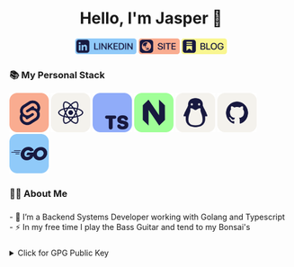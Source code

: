 <h1 align="center">Hello, I'm Jasper 👋</h1>

<div align="center">
  
  <a href="https://www.linkedin.com/in/jasper-clarke"><img src="https://github.com/Nighty3098/DevIcons/blob/main/badges/badges_LinkedIn_badge.png?raw=true" height="28" alt="LinkedIn"  /></a>
  <a href="https://jasperclarke.com"><img src="https://github.com/Nighty3098/DevIcons/blob/main/badges/badges_Site.png?raw=true" height="28" alt="My Website" /></a>
  <a href="https://jasperclarke.com/blog"><img src="https://github.com/Nighty3098/DevIcons/blob/main/badges/badges_blog.png?raw=true" height="28" alt="My Blog" /></a>
</div>

###

<h3 align="left">📚 My Personal Stack</h3>

<div>
  <img src="https://github.com/Nighty3098/DevIcons/blob/main/badges/badges_svelte.png?raw=true" width=70>
  <img src="https://github.com/Nighty3098/DevIcons/blob/main/badges/badges_react.png?raw=true" width=70>
  <img src="https://github.com/Nighty3098/DevIcons/blob/main/badges/badges_typescript.png?raw=true" width=70>
  <img src="https://github.com/Nighty3098/DevIcons/blob/main/badges/badges_nvim.png?raw=true" width=70>
  <img src="https://github.com/Nighty3098/DevIcons/blob/main/badges/badges_linux.png?raw=true" width=70>
  <img src="https://github.com/Nighty3098/DevIcons/blob/main/badges/badges_git.png?raw=true" width=70>
  <img src="https://github.com/Nighty3098/DevIcons/blob/main/badges/badges_golang.png?raw=true" width=70>
</div>

###

<h3 align="left">👩‍💻  About Me</h3>

###

<p align="left">- 🔭 I’m a Backend Systems Developer working with Golang and Typescript<br>- ⚡ In my free time I play the Bass Guitar and tend to my Bonsai's</p>

###

<details>

<summary>Click for GPG Public Key</summary>

```
-----BEGIN PGP PUBLIC KEY BLOCK-----
mQINBGdCfB8BEADXFVpfmYgzm/PrUOmaC5F53JD0eaZjFYx+rnhSJUOdOx1TdeDm
A5Wde/Eiji5Hw37nSURVY27C/TyNbFYXGmWeXkqNZnaEMMyTgIaIm8PYr8T3Y3fT
XFOsOx+JfM2cpkIBmiUDvCMQJ6mgvANaKCpU5e0skpAIxE4hHMX44BaAFodvqEMe
rAWTa6eqdBdlWgGPU5zyoQjQmZn5f3GT9Z0/tOJ80wqed4KQsQPhIfxdykxPQwnZ
FQLjtXj/nBQqxUsjRwL1lUiXmG3BRVObpqUWp5H3cWiwzZceza5PMFsbbkiuRFm+
mGkWTqDWJyay8HorNeojKh7WFktSnEIaU177/muztMhpEqtDqiJnMYaMYpwR/Z9C
iqakZdxEoQwUbAO04/7A9av81nJ0VmnGnklNSwhyivIWwRuDu2HD0AvMeL3ddw/d
IKDwRqyhaV6Y7jGwbQ4cfhGDOPCaGBO8WCSZT/6DjkyhOk7M8RKafi0mrj+lSwRz
5YqJ//+ga6Rk+lcschrXnobN1D1SYd04+WefqxdmVBHRSJiINhIb1/KRu1oIwS/v
+JrVgIVB3cUGuDNinDSE9sj7bFvcRufBReAEhx1bo00aXpfCqw4EzGuAmf17Qout
fB3EZRCw8rIE0jKiQc1az9nUkI5nCjJVegDjOUD4zaYXn9yQLUXJLAIj4QARAQAB
tCNKYXNwZXIgQ2xhcmtlIDxtZUBqYXNwZXJjbGFya2UuY29tPokCUQQTAQgAOxYh
BA3CNCFtiQqf2Qyh0rAqcAfg2SKSBQJnQnwfAhsDBQsJCAcCAiICBhUKCQgLAgQW
AgMBAh4HAheAAAoJELAqcAfg2SKSHaMQAKGtLcs17akNys/iwgDhioGzns2eyO4z
do2lAH2uiqcQgojuWR+5y+POJOS8QCzFtgIGnIUbSX0Yq+Q2ZzNmYkGC4j7lnpKc
5PEznFVLplrTnP5raSORrqe8MMIvH0mx4SAREUJntgxqAE9OthiK67FN9jjxJ9tp
sGZgNUFrScnE+0Oyc7VIDHs+gtXsGsyl3oWpbfu49glrOp7zOoFaN9KjtJiwhIf+
zMP6TolGc/C5fyNxc8kGIxZFEX3xqt+/2lT5IB0zMKwLCEFuKv/e2+VaG9t8uM+9
hkqFF/GRFfSIDQVHJ9SPe6md6kAHA0roypSJJ4dKu4/S76vLrg5jqIG7AP4Aa1ss
z3YhKcd8DK78+a8g4GNpPYnvaA/CvmUzNLn+4G61SYFqBpBEpZ5/otZBJxiGaR36
Gc3wDVMla1Cy3tNpwLj7ZUpORoYPqdYrSKUylwH+FT7yTiOvfwkmWkrLykBUXqv+
61/0501AcRWBxCMH4xUUFV2gurbjmkoXcHvneMC9/IcPKorN/h4LyzP0dDuFeqKq
RW8Xrbyt8kouKjMI5XMF93UZZ4cJlNwHgeqislv8ouyhGg1BfDhspRk6660A8b99
9S+2L2YSn8ZSS9btyozahc/xUb+1RRd331ETV0LWnmLZfhn03DqFvNuf6TU28WrW
/SkUX2pdrV4suQINBGdCfB8BEADYYduy7Lg8cFuuMo5VQ7Fp+s3yFPb9+xRJNigS
NxX+za4BMv4MGpIEflJbGe0sjOR/2mTrx5Z2jGtM4stvsnRUx50yjwP92q9jU3b2
fxu/lUAZ7PXexaCuDqrYtbsdt6MNKPNJFyUpi0lhPR5e98dohR8FTFfH16/z4vsz
ohhNbtya6jrc2dHkHAfKKRSB0nx8Anck5QzLBkv6mExt4okaHjAwAAG60TA2qESr
DDJMCqxS5Lai2qFTjjFCPH6kU7ZPR27ivtM6LovpPUGgNAyGK55YiVe2fUWzuUu5
Z4ZzZy51odT31vaC29LK79seHA+Q88O/+L+bcDI0SppjXTURkIBnnq5PKM4pPPnT
KPEGzjCTvcz8ucud29SsO3pmfkpIHDm0pr+txuye7Jj7MbjIDt334d23wmVWcYfL
K7VQ8PcljnC25j+vP6GABeBc/bWJdkhU293sAJbewNZeq68FuyCvwGYLt4YtD5gy
RStcOiF6i96pfdYItQEA5niMcr7XwySLlfLkgp9KYHtDhrN10xHTzKjwd5w1COsB
Kh+LfcaFnuR3R64TkibtWPS2adm1Y8Z0MjZDcRXLHq9+KebexKh0pvpVDu+W6Tek
jPsrnqjUJhPpiBbGmPjqCcjgU0D84thrEHdiJozIFTZDv1Mp8jzwxe/xtnni1ypP
HsPQRQARAQABiQI2BBgBCAAgFiEEDcI0IW2JCp/ZDKHSsCpwB+DZIpIFAmdCfB8C
GwwACgkQsCpwB+DZIpIPXRAAtAWLaDsChtiE080Wvc4oK1/ZF4O4uBTKTXMBOA2o
KgZ0I369c18cOrG84yJ7dIWhsAQWek1EkDXv0CHSeIOiqVyX6CVxk75T2cSKq7hQ
F/3vngMUJJobSJb3IpNtpdGE7faaH1pO5lyL0Br5nBzgPBe5FFza3uIT/sUY2QG2
zlx9KiTMNf7Hse+ZE2Za6NQ3Ni+U0n9BaZXBwaX55YLcpFe3vj3Td3ZfdR/3V6i2
giIc1l/chHLrkWriPBMPxA0x6K/U2E611mu8ILNoXOQjoCU3nlEeZAPKfEuVjKY8
5RBdjXt2nMJZfGwiUcQMoYxFOKmwEX9U0fWxanj5fWa+6JruI0Dhelj6dhxRAtl8
2GH3gApSkoV1zTQxyHFWCUqf5DZcO+sLn7Dy81Pa15ZcFcAI9o7BCnqJMh2NQNCK
p4+SaHJScCSLxJ4FCJlnMnOwRM8gWud835IbwH0Jmn5VFB+BjrJZOi2/UQKoU1JS
+jTTy/CwwYGraKdhguJaB5bw7TzgGHD1MHP7U4lrbI+1DQk3bN5nXeANU9zXCAaD
gVpopdvw2zs+O8jM3o+/Mfy9LJ53g2qw/eKX2dWJ8UZxzjqQxtyJdbTBIenqft4b
HTn18EoKTClwC4G7nSDETklFICtkzpHwG1UxdDcmGhGJQn0RdivBVUL/TTyJCCNF
o9A=
=b6FW
-----END PGP PUBLIC KEY BLOCK-----
```

</details>
